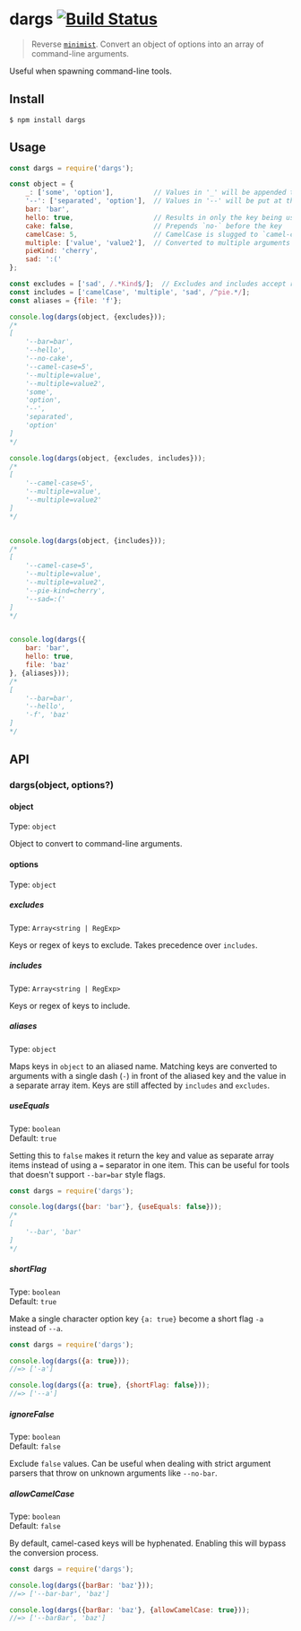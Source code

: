 # dargs [![Build Status](https://travis-ci.org/sindresorhus/dargs.svg?branch=master)](https://travis-ci.org/sindresorhus/dargs)

> Reverse [`minimist`](https://github.com/substack/minimist). Convert an object of options into an array of command-line arguments.

Useful when spawning command-line tools.


## Install

```
$ npm install dargs
```


## Usage

```js
const dargs = require('dargs');

const object = {
	_: ['some', 'option'],          // Values in '_' will be appended to the end of the generated argument list
	'--': ['separated', 'option'],  // Values in '--' will be put at the very end of the argument list after the escape option (`--`)
	bar: 'bar',
	hello: true,                    // Results in only the key being used
	cake: false,                    // Prepends `no-` before the key
	camelCase: 5,                   // CamelCase is slugged to `camel-case`
	multiple: ['value', 'value2'],  // Converted to multiple arguments
	pieKind: 'cherry',
	sad: ':('
};

const excludes = ['sad', /.*Kind$/];  // Excludes and includes accept regular expressions
const includes = ['camelCase', 'multiple', 'sad', /^pie.*/];
const aliases = {file: 'f'};

console.log(dargs(object, {excludes}));
/*
[
	'--bar=bar',
	'--hello',
	'--no-cake',
	'--camel-case=5',
	'--multiple=value',
	'--multiple=value2',
	'some',
	'option',
	'--',
	'separated',
	'option'
]
*/

console.log(dargs(object, {excludes, includes}));
/*
[
	'--camel-case=5',
	'--multiple=value',
	'--multiple=value2'
]
*/


console.log(dargs(object, {includes}));
/*
[
	'--camel-case=5',
	'--multiple=value',
	'--multiple=value2',
	'--pie-kind=cherry',
	'--sad=:('
]
*/


console.log(dargs({
	bar: 'bar',
	hello: true,
	file: 'baz'
}, {aliases}));
/*
[
	'--bar=bar',
	'--hello',
	'-f', 'baz'
]
*/
```


## API

### dargs(object, options?)

#### object

Type: `object`

Object to convert to command-line arguments.

#### options

Type: `object`

##### excludes

Type: `Array<string | RegExp>`

Keys or regex of keys to exclude. Takes precedence over `includes`.

##### includes

Type: `Array<string | RegExp>`

Keys or regex of keys to include.

##### aliases

Type: `object`

Maps keys in `object` to an aliased name. Matching keys are converted to arguments with a single dash (`-`) in front of the aliased key and the value in a separate array item. Keys are still affected by `includes` and `excludes`.

##### useEquals

Type: `boolean`<br>
Default: `true`

Setting this to `false` makes it return the key and value as separate array items instead of using a `=` separator in one item. This can be useful for tools that doesn't support `--bar=bar` style flags.

```js
const dargs = require('dargs');

console.log(dargs({bar: 'bar'}, {useEquals: false}));
/*
[
	'--bar', 'bar'
]
*/
```

##### shortFlag

Type: `boolean`<br>
Default: `true`

Make a single character option key `{a: true}` become a short flag `-a` instead of `--a`.

```js
const dargs = require('dargs');

console.log(dargs({a: true}));
//=> ['-a']

console.log(dargs({a: true}, {shortFlag: false}));
//=> ['--a']
```

##### ignoreFalse

Type: `boolean`<br>
Default: `false`

Exclude `false` values. Can be useful when dealing with strict argument parsers that throw on unknown arguments like `--no-bar`.

##### allowCamelCase

Type: `boolean`<br>
Default: `false`

By default, camel-cased keys will be hyphenated. Enabling this will bypass the conversion process.

```js
const dargs = require('dargs');

console.log(dargs({barBar: 'baz'}));
//=> ['--bar-bar', 'baz']

console.log(dargs({barBar: 'baz'}, {allowCamelCase: true}));
//=> ['--barBar', 'baz']
```
